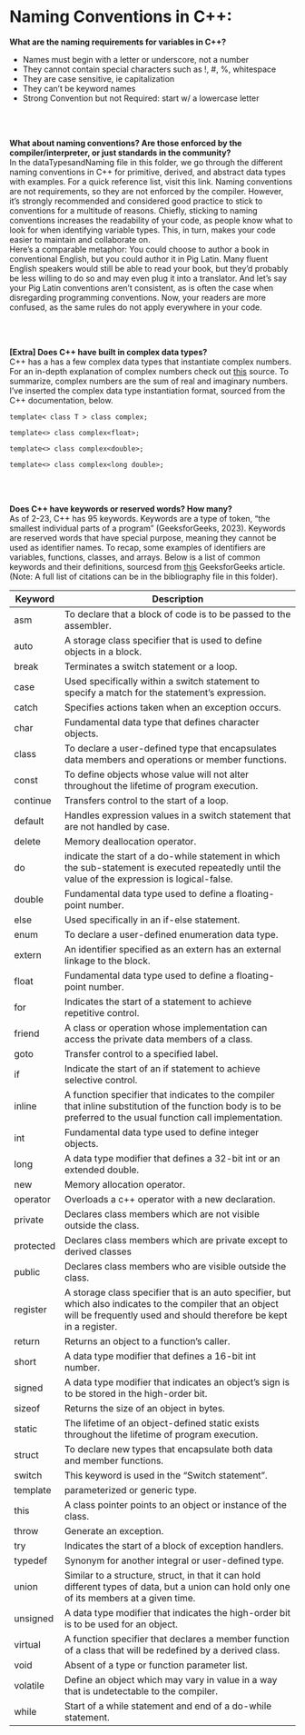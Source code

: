# Naming Conventions in C++:

**What are the naming requirements for variables in C++?** <br/> 
- Names must begin with a letter or underscore, not a number
- They cannot contain special characters such as !, #, %, whitespace
- They are case sensitive, ie capitalization 
- They can’t be keyword names
- Strong Convention but not Required: start w/ a lowercase letter

<br/> 
<br/> 

**What about naming conventions? Are those enforced by the compiler/interpreter, or just standards in the community?** <br/>
In the dataTypesandNaming file in this folder, we go through the different naming conventions in C++ for primitive, derived, and abstract data types with examples. For a quick reference list, visit this link.
Naming conventions are not requirements, so they are not enforced by the compiler. However, it’s strongly recommended and considered good practice to stick to conventions for a multitude of reasons. Chiefly, sticking to naming conventions increases the readability of your code, as people know what to look for when identifying variable types. This, in turn, makes your code easier to maintain and collaborate on. <br>
Here’s a comparable metaphor: You could choose to author a book in conventional English, but you could author it in Pig Latin. Many fluent English speakers would still be able to read your book, but they’d probably be less willing to do so and may even plug it into a translator. And let’s say your Pig Latin conventions aren’t consistent, as is often the case when disregarding programming conventions. Now, your readers are more confused, as the same rules do not apply everywhere in your code.  

<br/> 
<br/> 

**[Extra] Does C++ have built in complex data types?** <br/>
C++ has a has a few complex data types that instantiate complex numbers. For an in-depth explanation of complex numbers check out [this]([url](https://www.geeksforgeeks.org/naming-convention-in-c/)) source. 
To summarize, complex numbers are the sum of real and imaginary numbers.  <br/>
I’ve inserted the complex data type instantiation format, sourced from the C++ documentation, below.
<br/>

`template< class T >
class complex;` <br/> 


`template<> class complex<float>;` <br/> 

`template<> class complex<double>;` <br/> 

`template<> class complex<long double>;` <br/> 

<br/>
<br/>

**Does C++ have keywords or reserved words? How many?** <br/>
As of 2-23, C++ has 95 keywords. Keywords are a type of token, “the smallest individual parts of a program” (GeeksforGeeks, 2023). Keywords are reserved words that have special purpose, meaning they cannot be used as identifier names. To recap, some examples of identifiers are variables, functions, classes, and arrays. 
Below is a list of common keywords and their definitions, sourcesd from [this](https://www.geeksforgeeks.org/cpp-keywords/) GeeksforGeeks article. (Note: A full list of citations can be in the bibliography file in this folder).

| Keyword | Description |
| ----------- | ----------- |
|asm| To declare that a block of code is to be passed to the assembler.
|auto| A storage class specifier that is used to define objects in a block.
|break| Terminates a switch statement or a loop.
|case| Used specifically within a switch statement to specify a match for the statement’s expression.
|catch| Specifies actions taken when an exception occurs.
|char| Fundamental data type that defines character objects.
|class| To declare a user-defined type that encapsulates data members and operations or member functions.
|const| To define objects whose value will not alter throughout the lifetime of program execution.
|continue|Transfers control to the start of a loop.
|default| Handles expression values in a switch statement that are not handled by case.
|delete| Memory deallocation operator.
|do| indicate the start of a do-while statement in which the sub-statement is executed repeatedly until the value of the expression is logical-false.
|double|  Fundamental data type used to define a floating-point number.
|else| Used specifically in an if-else statement.
|enum| To declare a user-defined enumeration data type.
|extern| An identifier specified as an extern has an external linkage to the block.
|float| Fundamental data type used to define a floating-point number.
|for| Indicates the start of a statement to achieve repetitive control.
|friend| A class or operation whose implementation can access the private data members of a class.
|goto| Transfer control to a specified label.
|if| Indicate the start of an if statement to achieve selective control.
|inline| A function specifier that indicates to the compiler that inline substitution of the function body is to be preferred to the usual function call implementation.
|int| Fundamental data type used to define integer objects.
|long| A data type modifier that defines a 32-bit int or an extended double.
|new| Memory allocation operator.
|operator| Overloads a c++ operator with a new declaration.
|private| Declares class members which are not visible outside the class.
|protected| Declares class members which are private except to derived classes
|public| Declares class members who are visible outside the class.
|register| A storage class specifier that is an auto specifier, but which also indicates to the compiler that an object will be frequently used and should therefore be kept in a register.
|return| Returns an object to a function’s caller.
|short| A data type modifier that defines a 16-bit int number.
|signed| A data type modifier that indicates an object’s sign is to be stored in the high-order bit.
|sizeof| Returns the size of an object in bytes.
|static| The lifetime of an object-defined static exists throughout the lifetime of program execution.
|struct| To declare new types that encapsulate both data and member functions.
|switch| This keyword is used in the “Switch statement”.
|template| parameterized or generic type.
|this| A class pointer points to an object or instance of the class.
|throw| Generate an exception.
|try| Indicates the start of a block of exception handlers.
|typedef| Synonym for another integral or user-defined type.
|union| Similar to a structure, struct, in that it can hold different types of data, but a union can hold only one of its members at a given time.
|unsigned| A data type modifier that indicates the high-order bit is to be used for an object.
|virtual| A function specifier that declares a member function of a class that will be redefined by a derived class.
|void| Absent of a type or function parameter list.
|volatile| Define an object which may vary in value in a way that is undetectable to the compiler.
|while| Start of a while statement and end of a do-while statement.
